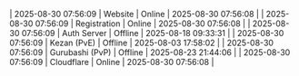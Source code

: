 | 2025-08-30 07:56:09 | Website | Online | 2025-08-30 07:56:08 |
| 2025-08-30 07:56:09 | Registration | Online | 2025-08-30 07:56:08 |
| 2025-08-30 07:56:09 | Auth Server | Offline | 2025-08-18 09:33:31 |
| 2025-08-30 07:56:09 | Kezan (PvE) | Offline | 2025-08-03 17:58:02 |
| 2025-08-30 07:56:09 | Gurubashi (PvP) | Offline | 2025-08-23 21:44:06 |
| 2025-08-30 07:56:09 | Cloudflare | Online | 2025-08-30 07:56:08 |
